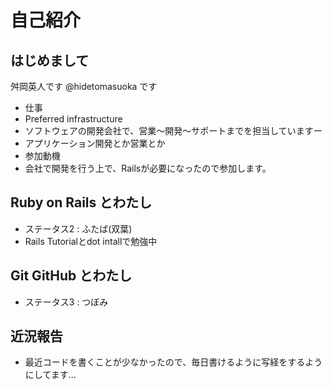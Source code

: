 # 自己紹介
## はじめまして
舛岡英人です @hidetomasuoka です

* 仕事
 * Preferred infrastructure
  * ソフトウェアの開発会社で、営業〜開発〜サポートまでを担当していますー
 * アプリケーション開発とか営業とか
* 参加動機
 * 会社で開発を行う上で、Railsが必要になったので参加します。

## Ruby on Rails とわたし
* ステータス2 :  ふたば(双葉)
 * Rails Tutorialとdot intallで勉強中

## Git GitHub とわたし
* ステータス3 : つぼみ

## 近況報告
* 最近コードを書くことが少なかったので、毎日書けるように写経をするようにしてます...

